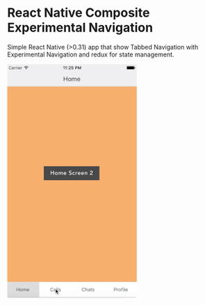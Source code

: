 # React Native Composite Experimental Navigation

Simple React Native (>0.31) app that show Tabbed Navigation with Experimental Navigation and redux for state management.


![Composite Experimental Navigation Demo](images/demo-small.gif?raw=true "Composite Experimental Navigation Demo")
